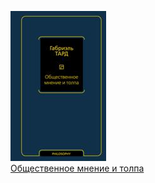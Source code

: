 ![](Общественное%20мнение%20и%20толпа.jpg)  
[Общественное мнение и толпа](Общественное%20мнение%20и%20толпа.md)
